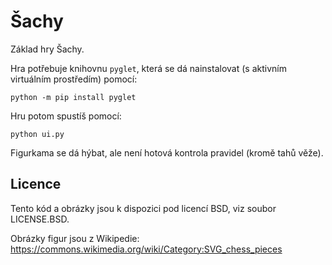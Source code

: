 # Šachy

Základ hry Šachy.

Hra potřebuje knihovnu `pyglet`, která se dá nainstalovat (s aktivním
virtuálním prostředím) pomocí:

    python -m pip install pyglet

Hru potom spustíš pomocí:

    python ui.py

Figurkama se dá hýbat, ale není hotová kontrola pravidel (kromě tahů věže).


## Licence

Tento kód a obrázky jsou k dispozici pod licencí BSD, viz soubor LICENSE.BSD.

Obrázky figur jsou z Wikipedie:
https://commons.wikimedia.org/wiki/Category:SVG_chess_pieces
